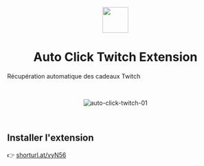 <div align='center'>
  <img src='https://lh3.googleusercontent.com/t2noWw35Ut8g1vWaftxKQfDf66TjDUhATB7C3S9UgHNoA_95CKfVxnDBl2Fdlba511BaQcYhwTpqxfY_LAqEaqdkuAg=w128-h128-e365-rj-sc0x00ffffff' width='60px' />
</div> 

<h1 align='center'>Auto Click Twitch Extension</h1>

Récupération automatique des cadeaux Twitch

<br>

<div align='center'>

  ![auto-click-twitch-01](https://user-images.githubusercontent.com/53117589/149380958-143f77d9-9436-41ea-b3c1-42357aaa3702.gif)
  
</div>

<br>

## Installer l'extension

👉 [shorturl.at/vyN56](https://shorturl.at/vyN56)
